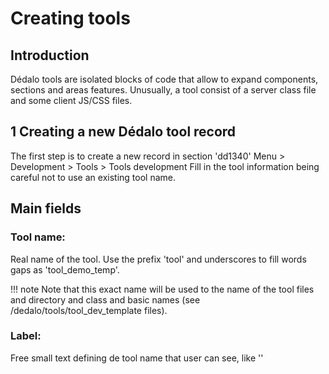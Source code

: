 # Creating tools

## Introduction

Dédalo tools are isolated blocks of code that allow to expand components, sections and areas features.
Unusually, a tool consist of a server class file and some client JS/CSS files.

## 1 Creating a new Dédalo tool record

The first step is to create a new record in section 'dd1340' Menu > Development > Tools > Tools development
Fill in the tool information being careful not to use an existing tool name.

## Main fields

### Tool name:
Real name of the tool. Use the prefix 'tool' and underscores to fill words gaps as 'tool_demo_temp'.

!!! note Note that this exact name will be used to the name of the tool files and directory and class and basic names (see /dedalo/tools/tool_dev_template files).

### Label:
Free small text defining de tool name that user can see, like ''






